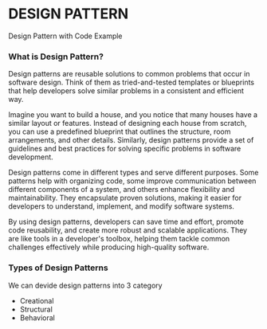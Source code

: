 # DESIGN PATTERN
Design Pattern with Code Example

### What is Design Pattern?
Design patterns are reusable solutions to common problems that occur in software design. Think of them as tried-and-tested templates or blueprints that help developers solve similar problems in a consistent and efficient way.

Imagine you want to build a house, and you notice that many houses have a similar layout or features. Instead of designing each house from scratch, you can use a predefined blueprint that outlines the structure, room arrangements, and other details. Similarly, design patterns provide a set of guidelines and best practices for solving specific problems in software development.

Design patterns come in different types and serve different purposes. Some patterns help with organizing code, some improve communication between different components of a system, and others enhance flexibility and maintainability. They encapsulate proven solutions, making it easier for developers to understand, implement, and modify software systems.

By using design patterns, developers can save time and effort, promote code reusability, and create more robust and scalable applications. They are like tools in a developer's toolbox, helping them tackle common challenges effectively while producing high-quality software.

### Types of Design Patterns
We can devide design patterns into 3 category

- Creational
- Structural
- Behavioral
